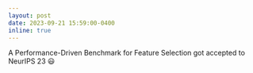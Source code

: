 ```yaml
---
layout: post
date: 2023-09-21 15:59:00-0400
inline: true
---
```


A Performance-Driven Benchmark for Feature Selection got accepted to NeurIPS 23 :smiley:



